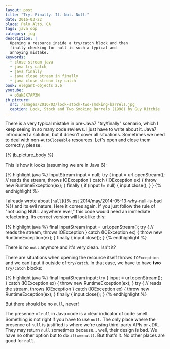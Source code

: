 ```yaml
---
layout: post
title: "Try. Finally. If. Not. Null."
date: 2016-03-22
place: Palo Alto, CA
tags: java oop
category: jcg
description: |
  Opening a resource inside a try/catch block and then
  finally checking for null is such a typical and
  annoying mistake.
keywords:
  - close stream java
  - java try catch
  - java finally
  - java close stream in finally
  - java close stream try catch
book: elegant-objects 2.6
youtube:
  - o3aNJX7AP3M
jb_picture:
  src: /images/2016/03/lock-stock-two-smoking-barrels.jpg
  caption: Lock, Stock and Two Smoking Barrels (1998) by Guy Ritchie
---
```


There is a very typical mistake in pre-Java7 "try/finally" scenario,
which I keep seeing in so many code reviews. I just have to write about it.
Java7 introduced a solution, but it doesn't cover all situations.
Sometimes we need to deal with non-`AutoCloseable` resources. Let's
open and close them correctly, please.

<!--more-->

{% jb_picture_body %}

This is how it looks (assuming we are in Java 6):

{% highlight java %}
InputStream input = null;
try {
  input = url.openStream();
  // reads the stream, throws IOException
} catch (IOException ex) {
  throw new RuntimeException(ex);
} finally {
  if (input != null) {
    input.close();
  }
}
{% endhighlight %}

I already wrote about [`null`]({% pst 2014/may/2014-05-13-why-null-is-bad %})
and its evil nature. Here it comes again. If you just follow the rule
of "not using NULL anywhere ever," this code would need an immediate
refactoring. Its correct version will look like this:

{% highlight java %}
final InputStream input = url.openStream();
try {
  // reads the stream, throws IOException
} catch (IOException ex) {
  throw new RuntimeException(ex);
} finally {
  input.close();
}
{% endhighlight %}

There is no `null` anymore and it's very clean. Isn't it?

There are situations when opening the resource itself throws `IOException`
and we can't put it outside of `try/catch`. In that case, we have to have
**two** `try/catch` blocks:

{% highlight java %}
final InputStream input;
try {
  input = url.openStream();
} catch (IOException ex) {
  throw new RuntimeException(ex);
}
try {
  // reads the stream, throws IOException
} catch (IOException ex) {
  throw new RuntimeException(ex);
} finally {
  input.close();
}
{% endhighlight %}

But there should be no `null`, never!

The presence of `null` in Java code is a clear indicator of code smell. Something
is not right if you have to use `null`. The only place where the presence of `null`
is justified is where we're using third-party APIs or JDK. They may return
`null` sometimes because... well, their design is bad. We have
no other option but to do `if(x==null)`. But that's it. No other places
are good for `null`.

